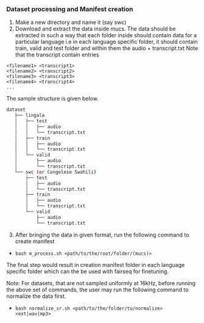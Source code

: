 ### Dataset processing and Manifest creation
1. Make a new directory and name it (say swc)
2. Download and extract the data inside mucs. The data should be extracted in such a way that each folder inside should contain data for a particular language i.e in each language specific folder, it should contain train, valid and test folder and within them the audio + transcript.txt
Note that the transcript contain entries 
```
<filename1> <transcript1>
<filename2> <transcript2>
<filename3> <transcript3>
<filename4> <transcript4>
...
```

The sample structure is given below.

 ```bash
 dataset
    ├── lingala
    │   ├── test
    │   │   ├── audio
    │   │   └── transcript.txt
    │   ├── train
    │   │   ├── audio
    │   │   └── transcript.txt
    │   └── valid
    │       ├── audio
    │       └── transcript.txt
    └── swc (or Congolese Swahili)
        ├── test
        │   ├── audio
        │   └── transcript.txt
        ├── train
        │   ├── audio
        │   └── transcript.txt
        └── valid
            ├── audio
            └── transcript.txt
 ```

3. After bringing the data in given format, run the following command to create manifest

- ```bash m_process.sh <path/to/the/root/folder/(mucs)>```

The final step would result in creation manifest folder in each language specific folder which can the be used with fairseq for finetuning.

Note: For datasets, that are not sampled uniformly at 16kHz, before running the above set of commands, the user may run the following command to normalize the data first.
- ```bash normalize_sr.sh <path/to/the/folder/to/normalize> <ext|wav|mp3>```
